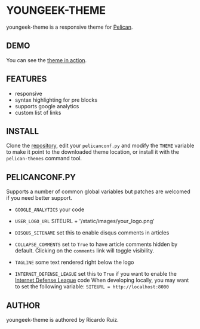 # YOUNGEEK-THEME

youngeek-theme is a responsive theme for [Pelican](http://getpelican.com).

## DEMO

You can see the [theme in action](http://www.youngeek.tk).

## FEATURES

- responsive
- syntax highlighting for pre blocks
- supports google analytics
- custom list of links

## INSTALL

Clone the [repository](https://github.com/riki319/youngeek-theme),
edit your `pelicanconf.py` and modify the `THEME` variable to make it 
point to the downloaded theme location, or install it with the `pelican-themes` command tool.


## PELICANCONF.PY

Supports a number of common global variables but patches are welcomed if you need better support.

- `GOOGLE_ANALYTICS` your code

- `USER_LOGO_URL`  SITEURL + '/static/images/your_logo.png'
- `DISQUS_SITENAME` set this to enable disqus comments in articles
- `COLLAPSE_COMMENTS` set to `True` to have article comments hidden by default. Clicking on the `comments` link will toggle visibility.
- `TAGLINE` some text rendered right below the logo
- `INTERNET_DEFENSE_LEAGUE` set this to `True` if you want to enable the [Internet Defense League](http://internetdefenseleague.org) code
When developing locally, you may want to set the following variable: `SITEURL = http://localhost:8000`


## AUTHOR

youngeek-theme is authored by Ricardo Ruiz.
